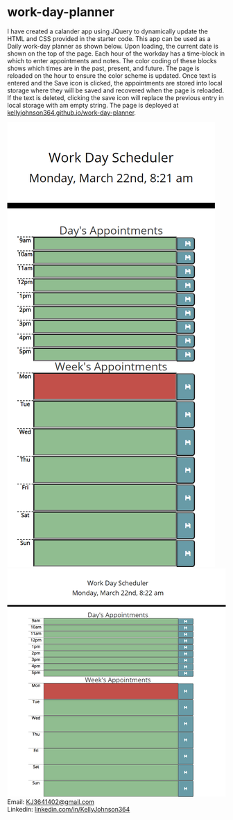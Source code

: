 # work-day-planner

I have created a calander app using JQuery to dynamically update the HTML and CSS provided in the starter code.  This app can be used as a Daily work-day planner as shown below.  Upon loading, the current date is shown on the top of the page.  Each hour of the workday has a time-block in which to enter appointments and notes.  The color coding of these blocks shows which times are in the past, present, and future.  The page is reloaded on the hour to ensure the color scheme is updated.  Once text is entered and the Save icon is clicked, the appointments are stored into local storage where they will be saved and recovered when the page is reloaded.  If the text is deleted, clicking the save icon will replace the previous entry in local storage with am empty string.  The page is deployed at [kellyjohnson364.github.io/work-day-planner](https://kellyjohnson364.github.io/work-day-planner).  

![Screenshot 1 of site](./assets/images/screenshot-1.png)
![Screenshot 2 of site](./assets/images/screenshot-2.png)<br/>
Email: KJ3641402@gmail.com<br/>
Linkedin: [linkedin.com/in/KellyJohnson364](https://www.linkedin.com/in/kelly-johnson-473227202)
